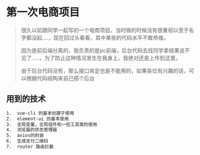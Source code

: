 # 第一次电商项目

> 很久以前跟同学一起写的一个电商项目，当时做的时候没有很重视以至于名字都没起....，现在回过头看看，其中某些的代码水平不敢恭维。
>
> 因为是前后端分离的，我负责的是pc前端，后台代码去找同学拿结果说不见了.....，为了防止这种情况发生在我身上，我绝对还是上传到这里。
>
> 由于后台代码没有，那么接口肯定也是不能用的，如果各位有兴趣的话，可以根据代码结构来自己搭个后台

## 用到的技术

``` bash
1.  vue-cli 的基本创建于使用
2.  element-ui 的基本使用
3.  全局变量，全局组件和一些工具类的使用
4.  浏览器的状态管理器
5.  axios的封装
6.  生成支付二维码
7.  router 路由拦截
```


